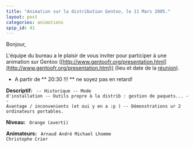 ```yaml
---
title: "Animation sur la distribution Gentoo, le 11 Mars 2005."
layout: post
categories: animations
spip_id: 41
---
```

Bonjour,


L'équipe du bureau a le plaisir de vous inviter pour participer à une animation sur Gentoo ([http://www.gentoofr.org/presentation.html](http://www.gentoofr.org/presentation.html)) (lieu et date de la [réunion](/association/les-reunions-du-plug/)).

- A partir de ** 20:30 !!! ** ne soyez pas en retard!



**Descriptif:**
<code>
-- Historique
-- Mode d'installation
-- Outils propre à la distrib : gestion de paquets...
-- Avantage / inconvenients (et oui y en a :p )
-- Démonstrations ur 2 ordinateurs portables.
</code>


**Niveau:**
<code>
Orange (averti)
</code>


**Animateurs:**
<code>
Arnaud André
Michael Lhomme
Christophe Crier
</code>